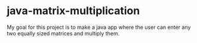 # java-matrix-multiplication

My goal for this project is to make a java app where the user can enter any two equally sized matrices and multiply them.
